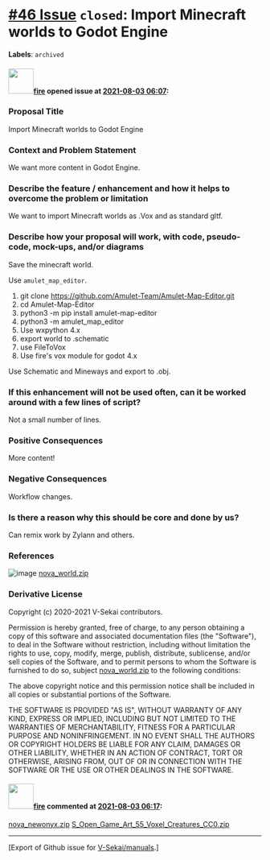 # [\#46 Issue](https://github.com/V-Sekai/manuals/issues/46) `closed`: Import Minecraft worlds to Godot Engine
**Labels**: `archived`


#### <img src="https://avatars.githubusercontent.com/u/32321?u=c2e06a3d2b49a467aa907e54aa259516440267cc&v=4" width="50">[fire](https://github.com/fire) opened issue at [2021-08-03 06:07](https://github.com/V-Sekai/manuals/issues/46):

### Proposal Title

Import Minecraft worlds to Godot Engine

### Context and Problem Statement

We want more content in Godot Engine.

### Describe the feature / enhancement and how it helps to overcome the problem or limitation

We want to import Minecraft worlds as .Vox and as standard gltf.


### Describe how your proposal will work, with code, pseudo-code, mock-ups, and/or diagrams

Save the minecraft world.

Use `amulet_map_editor`.

1. git clone https://github.com/Amulet-Team/Amulet-Map-Editor.git
1. cd Amulet-Map-Editor
2. python3 -m pip install amulet-map-editor
1. python3 -m amulet_map_editor
2. Use wxpython 4.x
2. export world to .schematic
3. use FileToVox
4. Use fire's vox module for godot 4.x 

Use Schematic and Mineways and export to .obj.



### If this enhancement will not be used often, can it be worked around with a few lines of script?

Not a small number of lines.

### Positive Consequences

More content!

### Negative Consequences

Workflow changes.

### Is there a reason why this should be core and done by us?

Can remix work by Zylann and others.

### References

![image](https://user-images.githubusercontent.com/32321/127966670-ac99697d-708c-4c79-9f1b-fb570b1fa052.png)
[nova_world.zip](https://github.com/V-Sekai/v-sekai-proposals/files/6921440/nova_world.zip)


### Derivative License

Copyright (c) 2020-2021 V-Sekai contributors.

Permission is hereby granted, free of charge, to any person obtaining a copy
of this software and associated documentation files (the "Software"), to deal
in the Software without restriction, including without limitation the rights
to use, copy, modify, merge, publish, distribute, sublicense, and/or sell
copies of the Software, and to permit persons to whom the Software is
furnished to do so, subject 
[nova_world.zip](https://github.com/V-Sekai/v-sekai-proposals/files/6921426/nova_world.zip)
to the following conditions:

The above copyright notice and this permission notice shall be included in all
copies or substantial portions of the Software.

THE SOFTWARE IS PROVIDED "AS IS", WITHOUT WARRANTY OF ANY KIND, EXPRESS OR
IMPLIED, INCLUDING BUT NOT LIMITED TO THE WARRANTIES OF MERCHANTABILITY,
FITNESS FOR A PARTICULAR PURPOSE AND NONINFRINGEMENT. IN NO EVENT SHALL THE
AUTHORS OR COPYRIGHT HOLDERS BE LIABLE FOR ANY CLAIM, DAMAGES OR OTHER
LIABILITY, WHETHER IN AN ACTION OF CONTRACT, TORT OR OTHERWISE, ARISING FROM,
OUT OF OR IN CONNECTION WITH THE SOFTWARE OR THE USE OR OTHER DEALINGS IN THE
SOFTWARE.


#### <img src="https://avatars.githubusercontent.com/u/32321?u=c2e06a3d2b49a467aa907e54aa259516440267cc&v=4" width="50">[fire](https://github.com/fire) commented at [2021-08-03 06:17](https://github.com/V-Sekai/manuals/issues/46#issuecomment-891565651):

[nova_newonyx.zip](https://github.com/V-Sekai/v-sekai-proposals/files/6921457/nova_newonyx.zip)
[S_Open_Game_Art_55_Voxel_Creatures_CC0.zip](https://github.com/V-Sekai/v-sekai-proposals/files/6921459/S_Open_Game_Art_55_Voxel_Creatures_CC0.zip)


-------------------------------------------------------------------------------



[Export of Github issue for [V-Sekai/manuals](https://github.com/V-Sekai/manuals).]
